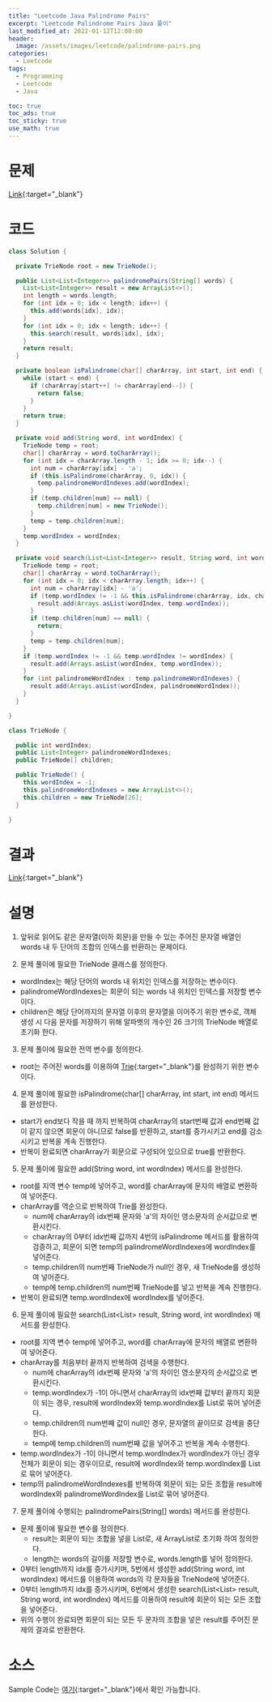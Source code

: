 ```yaml
---
title: "Leetcode Java Palindrome Pairs"
excerpt: "Leetcode Palindrome Pairs Java 풀이"
last_modified_at: 2022-01-12T12:00:00
header:
  image: /assets/images/leetcode/palindrome-pairs.png
categories:
  - Leetcode
tags:
  - Programming
  - Leetcode
  - Java

toc: true
toc_ads: true
toc_sticky: true
use_math: true
---
```

# 문제
[Link](https://leetcode.com/problems/palindrome-pairs/){:target="_blank"}

# 코드
```java
class Solution {

  private TrieNode root = new TrieNode();

  public List<List<Integer>> palindromePairs(String[] words) {
    List<List<Integer>> result = new ArrayList<>();
    int length = words.length;
    for (int idx = 0; idx < length; idx++) {
      this.add(words[idx], idx);
    }
    for (int idx = 0; idx < length; idx++) {
      this.search(result, words[idx], idx);
    }
    return result;
  }

  private boolean isPalindrome(char[] charArray, int start, int end) {
    while (start < end) {
      if (charArray[start++] != charArray[end--]) {
        return false;
      }
    }
    return true;
  }

  private void add(String word, int wordIndex) {
    TrieNode temp = root;
    char[] charArray = word.toCharArray();
    for (int idx = charArray.length - 1; idx >= 0; idx--) {
      int num = charArray[idx] - 'a';
      if (this.isPalindrome(charArray, 0, idx)) {
        temp.palindromeWordIndexes.add(wordIndex);
      }
      if (temp.children[num] == null) {
        temp.children[num] = new TrieNode();
      }
      temp = temp.children[num];
    }
    temp.wordIndex = wordIndex;
  }

  private void search(List<List<Integer>> result, String word, int wordIndex) {
    TrieNode temp = root;
    char[] charArray = word.toCharArray();
    for (int idx = 0; idx < charArray.length; idx++) {
      int num = charArray[idx] - 'a';
      if (temp.wordIndex != -1 && this.isPalindrome(charArray, idx, charArray.length - 1)) {
        result.add(Arrays.asList(wordIndex, temp.wordIndex));
      }
      if (temp.children[num] == null) {
        return;
      }
      temp = temp.children[num];
    }
    if (temp.wordIndex != -1 && temp.wordIndex != wordIndex) {
      result.add(Arrays.asList(wordIndex, temp.wordIndex));
    }
    for (int palindromeWordIndex : temp.palindromeWordIndexes) {
      result.add(Arrays.asList(wordIndex, palindromeWordIndex));
    }
  }

}

class TrieNode {

  public int wordIndex;
  public List<Integer> palindromeWordIndexes;
  public TrieNode[] children;

  public TrieNode() {
    this.wordIndex = -1;
    this.palindromeWordIndexes = new ArrayList<>();
    this.children = new TrieNode[26];
  }

}
```

# 결과
[Link](https://leetcode.com/submissions/detail/618055953/){:target="_blank"}

# 설명
1. 앞뒤로 읽어도 같은 문자열(이하 회문)을 만들 수 있는 주어진 문자열 배열인 words 내 두 단어의 조합의 인덱스를 반환하는 문제이다.

2. 문제 풀이에 필요한 TrieNode 클래스를 정의한다.
- wordIndex는 해당 단어의 words 내 위치인 인덱스를 저장하는 변수이다.
- palindromeWordIndexes는 회문이 되는 words 내 위치인 인덱스를 저장할 변수이다.
- children은 해당 단어까지의 문자열 이후의 문자열을 이어주기 위한 변수로, 객체 생성 시 다음 문자를 저장하기 위해 알파벳의 개수인 26 크기의 TrieNode 배열로 초기화 한다.

3. 문제 풀이에 필요한 전역 변수를 정의한다.
- root는 주어진 words를 이용하여 [Trie](https://en.wikipedia.org/wiki/Trie){:target="_blank"}를 완성하기 위한 변수이다.

4. 문제 풀이에 필요한 isPalindrome(char[] charArray, int start, int end) 메서드를 완성한다.
- start가 end보다 작을 때 까지 반복하여 charArray의 start번째 값과 end번째 값이 같지 않으면 회문이 아니므로 false를 반환하고, start를 증가시키고 end를 감소시키고 반복을 계속 진행한다.
- 반복이 완료되면 charArray가 회문으로 구성되어 있으므로 true를 반환한다.

5. 문제 풀이에 필요한 add(String word, int wordIndex) 메서드를 완성한다.
- root를 지역 변수 temp에 넣어주고, word를 charArray에 문자의 배열로 변환하여 넣어준다.
- charArray를 역순으로 반복하여 Trie를 완성한다.
  - num에 charArray의 idx번째 문자와 'a'의 차이인 영소문자의 순서값으로 변환시킨다.
  - charArray의 0부터 idx번째 값까지 4번의 isPalindrome 메서드를 활용하여 검증하고, 회문이 되면 temp의 palindromeWordIndexes에 wordIndex를 넣어준다.
  - temp.children의 num번째 TrieNode가 null인 경우, 새 TrieNode를 생성하여 넣어준다.
  - temp에 temp.children의 num번째 TrieNode를 넣고 반복을 계속 진행한다.
- 반복이 완료되면 temp.wordIndex에 wordIndex를 넣어준다.

6. 문제 풀이에 필요한 search(List<List<Integer>> result, String word, int wordIndex) 메서드를 완성한다.
- root를 지역 변수 temp에 넣어주고, word를 charArray에 문자의 배열로 변환하여 넣어준다.
- charArray를 처음부터 끝까지 반복하여 검색을 수행한다.
  - num에 charArray의 idx번째 문자와 'a'의 차이인 영소문자의 순서값으로 변환시킨다.
  - temp.wordIndex가 -1이 아니면서 charArray의 idx번째 값부터 끝까지 회문이 되는 경우, result에 wordIndex와 temp.wordIndex를 List로 묶어 넣어준다.
  - temp.children의 num번째 값이 null인 경우, 문자열의 끝이므로 검색을 중단한다.
  - temp에 temp.children의 num번째 값을 넣어주고 반복을 계속 수행한다.
- temp.wordIndex가 -1이 아니면서 temp.wordIndex가 wordIndex가 아닌 경우 전체가 회문이 되는 경우이므로, result에 wordIndex와 temp.wordIndex를 List로 묶어 넣어준다.
- temp의 palindromeWordIndexes를 반복하여 회문이 되는 모든 조합을 result에 wordIndex와 palindromeWordIndex를 List로 묶어 넣어준다.

7. 문제 풀이에 수행되는 palindromePairs(String[] words) 메서드를 완성한다.
- 문제 풀이에 필요한 변수를 정의한다.
  - result는 회문이 되는 조합을 넣을 List로, 새 ArrayList로 초기화 하여 정의한다.
  - length는 words의 길이를 저장할 변수로, words.length를 넣어 정의한다.
- 0부터 length까지 idx를 증가시키며, 5번에서 생성한 add(String word, int wordIndex) 메서드를 이용하여 words의 각 문자들을 TrieNode에 넣어준다.
- 0부터 length까지 idx를 증가시키며, 6번에서 생성한 search(List<List<Integer>> result, String word, int wordIndex) 메서드를 이용하여 result에 회문이 되는 모든 조합을 넣어준다.
- 위의 수행이 완료되면 회문이 되는 모든 두 문자의 조합을 넣은 result를 주어진 문제의 결과로 반환한다.

# 소스
Sample Code는 [여기](https://github.com/GracefulSoul/leetcode/blob/master/src/main/java/gracefulsoul/problems/PalindromePairs.java){:target="_blank"}에서 확인 가능합니다.